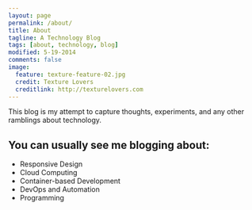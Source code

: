 ```yaml
---
layout: page
permalink: /about/
title: About
tagline: A Technology Blog
tags: [about, technology, blog]
modified: 5-19-2014
comments: false
image:
  feature: texture-feature-02.jpg
  credit: Texture Lovers
  creditlink: http://texturelovers.com
---
```


This blog is my attempt to capture thoughts, experiments, and any other ramblings about technology.

## You can usually see me blogging about:

* Responsive Design
* Cloud Computing
* Container-based Development
* DevOps and Automation
* Programming

